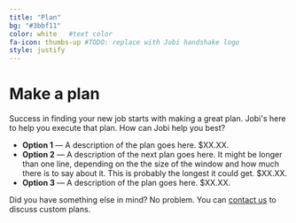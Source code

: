 ```yaml
---
title: "Plan"
bg: "#3bbf11"
color: white   #text color
fa-icon: thumbs-up #TODO: replace with Jobi handshake logo
style: justify
---
```


# Make a plan

Success in finding your new job starts with making a great plan. Jobi's here to help you execute that plan. How can Jobi help you best?

- **Option 1** &mdash; A description of the plan goes here. $XX.XX. 
- **Option 2** &mdash; A description of the next plan goes here. It might be longer than one line, depending on the the size of the window and how much there is to say about it. This is probably the longest it could get. $XX.XX.
- **Option 3** &mdash; A description of the plan goes here. $XX.XX.

Did you have something else in mind? No problem. You can [contact us]() to discuss custom plans.

